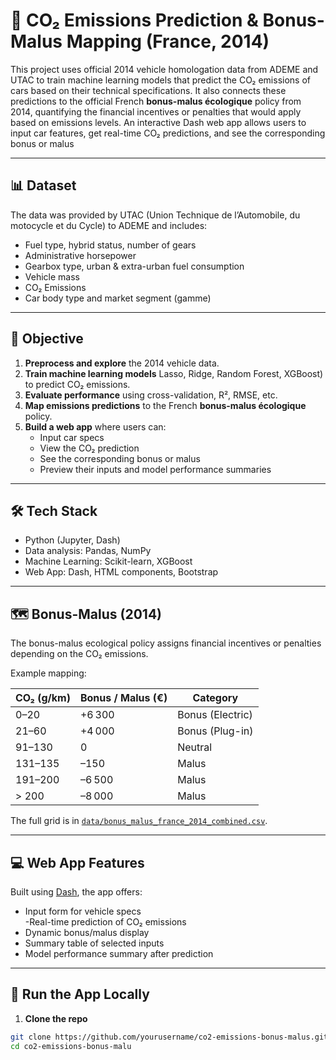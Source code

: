 # 🚗 CO₂ Emissions Prediction & Bonus-Malus Mapping (France, 2014)

This project uses official 2014 vehicle homologation data from ADEME and UTAC to train machine learning models that predict the CO₂ emissions of cars based on their technical specifications. It also connects these predictions to the official French **bonus-malus écologique** policy from 2014, quantifying the financial incentives or penalties that would apply based on emissions levels. An interactive Dash web app allows users to input car features, get real-time CO₂ predictions, and see the corresponding bonus or malus

---

## 📊 Dataset

The data was provided by UTAC (Union Technique de l’Automobile, du motocycle et du Cycle) to ADEME and includes:

- Fuel type, hybrid status, number of gears
- Administrative horsepower
- Gearbox type, urban & extra-urban fuel consumption
- Vehicle mass
- CO₂ Emissions 
- Car body type and market segment (gamme)
---

## 🧠 Objective

1. **Preprocess and explore** the 2014 vehicle data.
2. **Train machine learning models** Lasso, Ridge, Random Forest, XGBoost) to predict CO₂ emissions.
3. **Evaluate performance** using cross-validation, R², RMSE, etc.
4. **Map emissions predictions** to the French **bonus-malus écologique** policy.
5. **Build a web app** where users can:
   - Input car specs
   - View the CO₂ prediction
   - See the corresponding bonus or malus
   - Preview their inputs and model performance summaries
---

## 🛠️ Tech Stack

- Python (Jupyter, Dash)  
- Data analysis: Pandas, NumPy 
- Machine Learning: Scikit-learn, XGBoost 
- Web App: Dash, HTML components, Bootstrap

---

## 🗺️ Bonus-Malus (2014)

The bonus-malus ecological policy assigns financial incentives or penalties depending on the CO₂ emissions.

Example mapping:

| CO₂ (g/km)     | Bonus / Malus (€)    | Category             |
|----------------|----------------------|----------------------|
| 0–20           | +6 300               | Bonus (Electric)     |
| 21–60          | +4 000               | Bonus (Plug-in)      |
| 91–130         | 0                    | Neutral              |
| 131–135        | –150                 | Malus                |
| 191–200        | –6 500               | Malus                |
| > 200          | –8 000               | Malus                |

The full grid is in [`data/bonus_malus_france_2014_combined.csv`](./data/bonus_malus_france_2014_combined.csv).

---


## 💻 Web App Features

Built using [Dash](https://dash.plotly.com), the app offers:

- Input form for vehicle specs  
-Real-time prediction of CO₂ emissions  
- Dynamic bonus/malus display  
- Summary table of selected inputs  
- Model performance summary after prediction

---

  ## 🚀 Run the App Locally

1. **Clone the repo**

```bash
git clone https://github.com/yourusername/co2-emissions-bonus-malus.git
cd co2-emissions-bonus-malu


